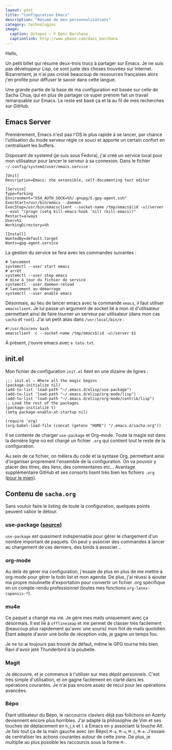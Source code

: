 ```yaml
---
layout: post
title: "Configuration Emacs"
description: "Résumé de mes personnalisations"
category: technologies
image:
  caption: Octopus — © Dani Barchana
  captionlink: http://www.pbase.com/dani_barchana
---
```


Hello,

Un petit billet qui résume deux-trois trucs à partager sur Emacs. Je
ne suis pas développeur Lisp, ce sont juste des choses trouvées sur
Internet. Bizarrement, je n'ai pas croisé beaucoup de ressources
françaises alors j'en profite pour diffuser le savoir dans cette
langue.

Une grande partie de  la base de ma configuration est basée sur celle
de Sacha Chua, qui en plus de partager ce super prénom fait un travail
remarquable sur Emacs. Le reste est basé ça et là au fil de mes
recherches sur GitHub.

## Emacs Server

Premièrement, Emacs n'est pas l'OS le plus rapide à se lancer, par
chance l'utilisation du mode serveur règle ce souci et apporte un
certain confort en centralisant les buffers.

Disposant de systemd (je suis sous Fedora), j'ai créé un service local
pour mon utilisateur pour lancer le serveur à sa connexion. Dans le
fichier `~/.config/systemd/user/emacs.service` :

    [Unit]
    Description=Emacs: the extensible, self-documenting text editor
    
    [Service]
    Type=forking
    Environment="SSH_AUTH_SOCK=%h/.gnupg/S.gpg-agent.ssh"
    ExecStart=/usr/bin/emacs --daemon
    ExecStop=/usr/bin/emacsclient --socket-name /tmp/emacs$(id -u)/server --eval "(progn (setq kill-emacs-hook 'nil) (kill-emacs))"
    Restart=always
    User=%i
    WorkingDirectory=%h
    
    [Install]
    WantedBy=default.target
    Wants=gpg-agent.service

La gestion du service se fera avec les commandes suivantes :

    # lancement
    systemctl --user start emacs
    # arrêt
    systemctl --user stop emacs
    # mise à jour du fichier de service
    systemctl --user daemon-reload
    # lancement au démarrage
    systemctl --user enable emacs

Désormais, au lieu de lancer emacs avec la commande `emacs`, il faut
utiliser `emacsclient`. Je lui passe un argument de socket lié à mon
id d'utilisateur permettant ainsi de faire tourner un serveur par
utilisateur (dans mon cas `sacha` et `root`). J'ai un petit alias dans
`/usr/local/bin/e` :

    #!/usr/bin/env bash
    emacsclient -c --socket-name /tmp/emacs$(id -u)/server $1

À présent, j'ouvre emacs avec `e toto.txt`.

## init.el

Mon fichier de configuration `init.el` tient en une dizaine de lignes :

    ;;; init.el — Where all the magic begins
    (package-initialize nil)
    (add-to-list 'load-path "~/.emacs.d/elisp/use-package")
    (add-to-list 'load-path "~/.emacs.d/elisp/org-mode/lisp")
    (add-to-list 'load-path "~/.emacs.d/elisp/org-mode/contrib/lisp")
    ;; Load the rest of the packages
    (package-initialize t)
    (setq package-enable-at-startup nil)
    
    (require 'org)
    (org-babel-load-file (concat (getenv "HOME") "/.emacs.d/sacha.org"))

Il se contente de charger `use-package` et Org-mode. Toute la magie
est dans la dernière ligne où est chargé un fichier `.org` qui
contient tout le reste de la configuration.

Au sein de ce fichier, on mêlera du code et la syntaxe Org, permettant
ainsi d'organiser proprement l'ensemble de la configuration. On va
pouvoir y placer des titres, des liens, des commentaires etc… Avantage
supplémentaire GitHub et ses consorts lisent très bien les fichiers
`.org` ([pour le
mien](https://github.com/tsacha/.emacs.d/blob/master/sacha.org)).

## Contenu de `sacha.org`

Sans vouloir faire le listing de toute la configuration, quelques
points peuvent valloir le détour.

### use-package ([source](https://github.com/jwiegley/use-package))

`use-package` est quasiment indispensable pour gérer le chargement
d'un nombre important de paquets. On peut y associer des commandes à
lancer au chargement de ces derniers, des binds à associer…

### org-mode

Au delà de gérer ma configuration, j'essaie de plus en plus de me
mettre à org-mode pour gérer la todo list et mon agenda. De plus, j'ai
réussi à ajouter ma propre moulinette d'exportation pour convertir un
fichier .org spécifique en un compte-rendu professionnel (toutes mes
fonctions `org-latex-capensis-*`).

### mu4e

Ce paquet a changé ma vie. Je gère mes mails uniquement avec ça
désormais. Il est lié à `offlineimap` et me permet de classer très
facilement (beaucoup plus rapidement qu'avec une souris) mon flot de
mails quotidien. Étant adepte d'avoir une boîte de réception vide, je
gagne un temps fou.

Je ne lui ai toujours pas trouvé de défaut, même le GPG tourne très
bien. Ravi d'avoir jeté Thunderbird à la poubelle.

### Magit

Je découvre, et je commence à l'utiliser sur mes dépôt personnels.
C'est très simple d'utilisation, et on gagne facilement en clarté dans
les opérations courantes. Je n'ai pas encore assez de recul pour les
opérations avancées.


### Bépo

Étant utilisateur du Bépo, le raccourcis claviers déjà pas folichons
en Azerty deviennent encore plus horribles. J'ai adapté la philosophie
de Vim et ses touches de déplacement en `h`,`j`,`k` et `l` à Emacs
en y associant la touche Alt. Je fais tout ça de la main gauche avec
(en Bépo) `M-a`, `M-u`, `M-i`, `M-e`. J'essaie de centraliser les
actions courantes autour de cette zone. De plus, je multiplie au plus
possible les raccourcis sous la forme `M-`.

